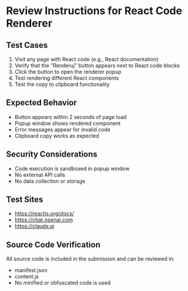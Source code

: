 # Review Instructions for React Code Renderer

## Test Cases
1. Visit any page with React code (e.g., React documentation)
2. Verify that the "Renderuj" button appears next to React code blocks
3. Click the button to open the renderer popup
4. Test rendering different React components
5. Test the copy to clipboard functionality

## Expected Behavior
- Button appears within 2 seconds of page load
- Popup window shows rendered component
- Error messages appear for invalid code
- Clipboard copy works as expected

## Security Considerations
- Code execution is sandboxed in popup window
- No external API calls
- No data collection or storage

## Test Sites
- https://reactjs.org/docs/
- https://chat.openai.com
- https://claude.ai

## Source Code Verification
All source code is included in the submission and can be reviewed in:
- manifest.json
- content.js
- No minified or obfuscated code is used
